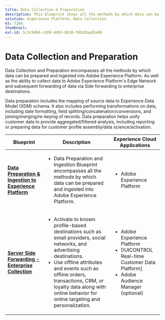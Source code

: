```yaml
---
title: Data Collection & Preparation
description: This blueprint shows all the methods by which data can be ingested and prepared in Adobe Experience Platform.
solution: Experience Platform, Data Collection
kt: 7204
thumbnail:
exl-id: 5c3c94b6-c928-4d93-8b38-f8bd2aad2e68
---
```

# Data Collection and Preparation

Data Collection and Preparation encompasses all the methods by which data can be prepared and ingested into Adobe Experience Platform. As well as the ability to collect data to Adobe Experience Platform's Edge Network and subsequent forwarding of data via Side forwarding to enterprise destinations.

Data preparation includes the mapping of source data to Experience Data Model (XDM) schema. It also includes performing transformations on data, including date formatting, field splitting/concatenation/conversions, and joining/merging/re-keying of records. Data preparation helps unify customer data to provide aggregated/filtered analysis, including reporting or preparing data for customer profile assembly/data science/activation.

| Blueprint | Description| Experience Cloud Applications|
|---|---|---|
| **[Data Preparation & Ingestion to Experience Platform](ingestion.md)** | <ul><li>Data Preparation and Ingestion Blueprint encompasses all the methods by which data can be prepared and ingested into Adobe Experience Platform.</ul></li> | <ul><li> Adobe Experience Platform </ul></li>|
| **[Server Side Forwarding - Enterprise Collection](server-side-collection.md)**        | <ul><li>Activate to known profile-based destinations such as email providers, social networks, and advertising destinations. </li><li>Use offline attributes and events such as offline orders, transactions, CRM, or loyalty data along with online behavior for online targeting and personalization.</li></ul> | <ul><li>Adobe Experience Platform</li><li> [!UICONTROL Real-time Customer Data Platform]</li><li>Adobe Audience Manager (optional)</li></ul> |
